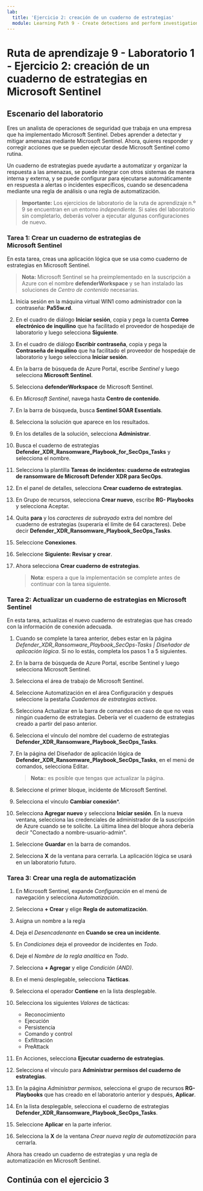 ```yaml
---
lab:
  title: 'Ejercicio 2: creación de un cuaderno de estrategias'
  module: Learning Path 9 - Create detections and perform investigations using Microsoft Sentinel
---
```


# Ruta de aprendizaje 9 - Laboratorio 1 - Ejercicio 2: creación de un cuaderno de estrategias en Microsoft Sentinel

## Escenario del laboratorio

Eres un analista de operaciones de seguridad que trabaja en una empresa que ha implementado Microsoft Sentinel. Debes aprender a detectar y mitigar amenazas mediante Microsoft Sentinel. Ahora, quieres responder y corregir acciones que se pueden ejecutar desde Microsoft Sentinel como rutina.

Un cuaderno de estrategias puede ayudarte a automatizar y organizar la respuesta a las amenazas, se puede integrar con otros sistemas de manera interna y externa, y se puede configurar para ejecutarse automáticamente en respuesta a alertas o incidentes específicos, cuando se desencadena mediante una regla de análisis o una regla de automatización.

>**Importante:** Los ejercicios de laboratorio de la ruta de aprendizaje n.º 9 se encuentran en un entorno *independiente*. Si sales del laboratorio sin completarlo, deberás volver a ejecutar algunas configuraciones de nuevo.

### Tarea 1: Crear un cuaderno de estrategias de Microsoft Sentinel

En esta tarea, creas una aplicación lógica que se usa como cuaderno de estrategias en Microsoft Sentinel.

>**Nota:** Microsoft Sentinel se ha preimplementado en la suscripción a Azure con el nombre **defenderWorkspace** y se han instalado las soluciones de *Centro de contenido* necesarias.

1. Inicia sesión en la máquina virtual WIN1 como administrador con la contraseña: **Pa55w.rd**.  

1. En el cuadro de diálogo **Iniciar sesión**, copia y pega la cuenta **Correo electrónico de inquilino** que ha facilitado el proveedor de hospedaje de laboratorio y luego selecciona **Siguiente**.

1. En el cuadro de diálogo **Escribir contraseña**, copia y pega la **Contraseña de inquilino** que ha facilitado el proveedor de hospedaje de laboratorio y luego selecciona **Iniciar sesión**.

1. En la barra de búsqueda de Azure Portal, escribe *Sentinel* y luego selecciona **Microsoft Sentinel**.

1. Selecciona **defenderWorkspace** de Microsoft Sentinel.

1. En *Microsoft Sentinel*, navega hasta **Centro de contenido**.

1. En la barra de búsqueda, busca **Sentinel SOAR Essentials**.

1. Selecciona la solución que aparece en los resultados.

1. En los detalles de la solución, selecciona **Administrar**.

1. Busca el cuaderno de estrategias **Defender_XDR_Ransomware_Playbook_for_SecOps_Tasks** y selecciona el nombre.

1. Selecciona la plantilla **Tareas de incidentes: cuaderno de estrategias de ransomware de Microsoft Defender XDR para SecOps**.

1. En el panel de detalles, selecciona **Crear cuaderno de estrategias**.

1. En Grupo de recursos, selecciona **Crear nuevo**, escribe **RG- Playbooks** y selecciona Aceptar.

1. Quita **para** y los *caracteres de subrayado* extra del nombre del cuaderno de estrategias (superaría el límite de 64 caracteres). Debe decir **Defender_XDR_Ransomware_Playbook_SecOps_Tasks**.

1. Seleccione **Conexiones**.

1. Seleccione **Siguiente: Revisar y crear**.

1. Ahora selecciona **Crear cuaderno de estrategias**.

    >**Nota**: espera a que la implementación se complete antes de continuar con la tarea siguiente.

### Tarea 2: Actualizar un cuaderno de estrategias en Microsoft Sentinel

En esta tarea, actualizas el nuevo cuaderno de estrategias que has creado con la información de conexión adecuada.

1. Cuando se complete la tarea anterior, debes estar en la página *Defender_XDR_Ransomware_Playbook_SecOps-Tasks | Diseñador de aplicación lógica*. Si no lo estás, completa los pasos 1 a 5 siguientes.

1. En la barra de búsqueda de Azure Portal, escribe Sentinel y luego selecciona Microsoft Sentinel.

1. Selecciona el área de trabajo de Microsoft Sentinel.

1. Seleccione Automatización en el área Configuración y después seleccione la pestaña *Cuadernos de estrategias activos*.

1. Selecciona Actualizar en la barra de comandos en caso de que no veas ningún cuaderno de estrategias. Debería ver el cuaderno de estrategias creado a partir del paso anterior.

1. Selecciona el vínculo del nombre del cuaderno de estrategias **Defender_XDR_Ransomware_Playbook_SecOps_Tasks**.

1. En la página del Diseñador de aplicación lógica de **Defender_XDR_Ransomware_Playbook_SecOps_Tasks**, en el menú de comandos, selecciona Editar.

    >**Nota:**: es posible que tengas que actualizar la página.

1. Seleccione el primer bloque, incidente de Microsoft Sentinel.

1. Selecciona el vínculo **Cambiar conexión***.

1. Selecciona **Agregar nuevo** y selecciona **Iniciar sesión**. En la nueva ventana, selecciona las credenciales de administrador de la suscripción de Azure cuando se te solicite. La última línea del bloque ahora debería decir "Conectado a nombre-usuario-admin".

<!--- 1. Below within the logic split (+ sign), select Add an action to incident.--->

1. Seleccione **Guardar** en la barra de comandos.

1. Selecciona **X** de la ventana para cerrarla. La aplicación lógica se usará en un laboratorio futuro.

### Tarea 3: Crear una regla de automatización

1. En Microsoft Sentinel, expande *Configuración* en el menú de navegación y selecciona *Automatización*.

1. Selecciona **+ Crear** y elige **Regla de automatización**.

1. Asigna un nombre a la regla

1. Deja el *Desencadenante* en **Cuando se crea un incidente**.

1. En *Condiciones* deja el proveedor de incidentes en *Todo*.

1. Deje el *Nombre de la regla analítica* en *Todo*.

1. Selecciona **+ Agregar** y elige *Condición (AND)*.

1. En el menú desplegable, selecciona **Tácticas**.

1. Selecciona el operador **Contiene** en la lista desplegable.

1. Selecciona los siguientes *Valores* de tácticas:
    - Reconocimiento
    - Ejecución
    - Persistencia
    - Comando y control
    - Exfiltración
    - PreAttack

1. En Acciones, selecciona **Ejecutar cuaderno de estrategias**.

1. Selecciona el vínculo para **Administrar permisos del cuaderno de estrategias**.

1. En la página *Administrar permisos*, selecciona el grupo de recursos **RG-Playbooks** que has creado en el laboratorio anterior y después, **Aplicar**.

1. En la lista desplegable, selecciona el cuaderno de estrategias **Defender_XDR_Ransomware_Playbook_SecOps_Tasks**.

1. Seleccione **Aplicar** en la parte inferior.

1. Selecciona la **X** de la ventana *Crear nueva regla de automatización* para cerrarla.

Ahora has creado un cuaderno de estrategias y una regla de automatización en Microsoft Sentinel.

## Continúa con el ejercicio 3
